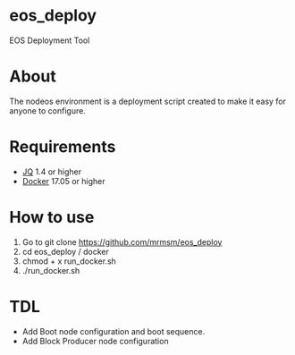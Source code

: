 # eos_deploy
EOS Deployment Tool

# About
The nodeos environment is a deployment script created to make it easy for anyone to configure.

# Requirements
- [JQ](https://stedolan.github.io/jq/download/)  1.4 or higher
- [Docker](https://docs.docker.com)  17.05 or higher

# How to use
1. Go to git clone https://github.com/mrmsm/eos_deploy
2. cd eos_deploy / docker
3. chmod + x run_docker.sh
4. ./run_docker.sh

# TDL
- Add Boot node configuration and boot sequence.
- Add Block Producer node configuration

